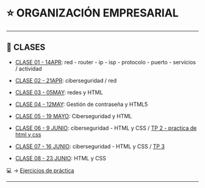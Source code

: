 # :star: ORGANIZACIÓN EMPRESARIAL

---

## :book: CLASES

- [CLASE 01 - 14APR](https://github.com/eugenia1984/UTN-FRSR-Programacion/blob/main/2do_anio_1er_semestre/organizacion_empresarial/clase01.md): red - router - ip - isp - protocolo - puerto - servicios / actividad

- [CLASE 02 - 21APR](https://github.com/eugenia1984/UTN-FRSR-Programacion/blob/main/2do_anio_1er_semestre/organizacion_empresarial/clase02.md): ciberseguridad / red

- [CLASE 03 - 05MAY](https://github.com/eugenia1984/UTN-FRSR-Programacion/blob/main/2do_anio_1er_semestre/organizacion_empresarial/clase03.md): redes y HTML

-  [CLASE 04 - 12MAY](https://github.com/eugenia1984/UTN-FRSR-Programacion/blob/main/2do_anio_1er_semestre/organizacion_empresarial/clase04.md): Gestión de contraseña y HTML5

- [CLASE 05 - 19 MAYO](https://github.com/eugenia1984/UTN-FRSR-Programacion/blob/main/2do_anio_1er_semestre/organizacion_empresarial/clase05.md): Ciberseguridad y HTML

- [CLASE 06 - 9 JUNIO](https://github.com/eugenia1984/UTN-FRSR-Programacion/blob/main/2do_anio_1er_semestre/organizacion_empresarial/clase06.md): ciberseguridad - HTML y CSS / [TP 2 - practica de html y css](https://github.com/eugenia1984/UTN-FRSR-Programacion/tree/main/2do_anio_1er_semestre/organizacion_empresarial/tp2)

- [CLASE 07 - 16 JUNIO](https://github.com/eugenia1984/UTN-FRSR-Programacion/blob/main/2do_anio_1er_semestre/organizacion_empresarial/clase07.md):  ciberseguridad - HTML y CSS / [TP 3](https://github.com/eugenia1984/UTN-FRSR-Programacion/tree/main/2do_anio_1er_semestre/organizacion_empresarial/tp3_ejercicio)

- [CLASE 08 - 23 JUNIO](https://github.com/eugenia1984/UTN-FRSR-Programacion/blob/main/2do_anio_1er_semestre/organizacion_empresarial/clase08.md): HTML y CSS



:computer: -> [Ejercicios de práctica](https://github.com/eugenia1984/UTN-FRSR-Programacion/tree/main/2do_anio_1er_semestre/organizacion_empresarial/organizacion_empresarial)

---
